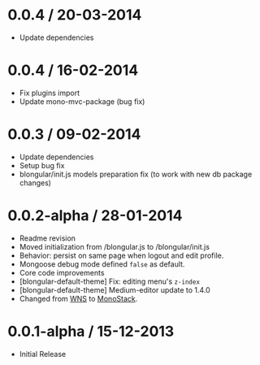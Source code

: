 0.0.4 / 20-03-2014
==================

* Update dependencies

0.0.4 / 16-02-2014
==================

* Fix plugins import
* Update mono-mvc-package (bug fix)

0.0.3 / 09-02-2014
==================

* Update dependencies
* Setup bug fix
* blongular/init.js models preparation fix (to work with new db package changes)

0.0.2-alpha / 28-01-2014
==================

* Readme revision
* Moved initialization from /blongular.js to /blongular/init.js
* Behavior: persist on same page when logout and edit profile.
* Mongoose debug mode defined `false` as default.
* Core code improvements
* [blongular-default-theme] Fix: editing menu's `z-index`
* [blongular-default-theme] Medium-editor update to 1.4.0
* Changed from [WNS](http://github.com/yeptlabs/wns) to [MonoStack](http://github.com/monoproject/monostack).

0.0.1-alpha / 15-12-2013
==================

* Initial Release